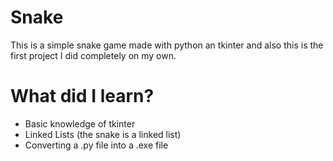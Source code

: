 # Snake
This is a simple snake game made with python an tkinter and also  this is the  first project I did completely on my own.
# What did I learn?
- Basic knowledge of tkinter
- Linked Lists (the snake is a linked list)
- Converting a .py file into a .exe file
